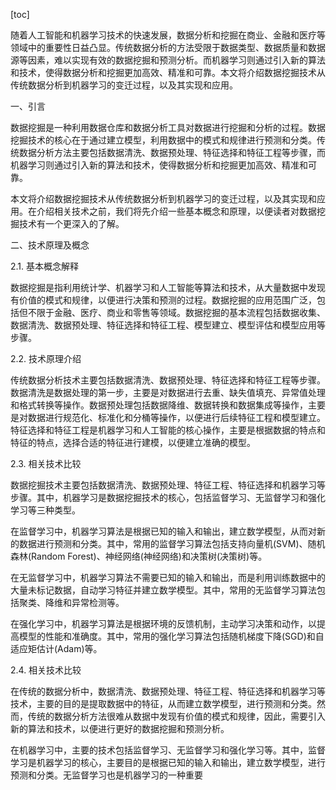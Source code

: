 
[toc]                    
                
                
随着人工智能和机器学习技术的快速发展，数据分析和挖掘在商业、金融和医疗等领域中的重要性日益凸显。传统数据分析的方法受限于数据类型、数据质量和数据源等因素，难以实现有效的数据挖掘和预测分析。而机器学习则通过引入新的算法和技术，使得数据分析和挖掘更加高效、精准和可靠。本文将介绍数据挖掘技术从传统数据分析到机器学习的变迁过程，以及其实现和应用。

一、引言

数据挖掘是一种利用数据仓库和数据分析工具对数据进行挖掘和分析的过程。数据挖掘技术的核心在于通过建立模型，利用数据中的模式和规律进行预测和分类。传统数据分析方法主要包括数据清洗、数据预处理、特征选择和特征工程等步骤，而机器学习则通过引入新的算法和技术，使得数据分析和挖掘更加高效、精准和可靠。

本文将介绍数据挖掘技术从传统数据分析到机器学习的变迁过程，以及其实现和应用。在介绍相关技术之前，我们将先介绍一些基本概念和原理，以便读者对数据挖掘技术有一个更深入的了解。

二、技术原理及概念

2.1. 基本概念解释

数据挖掘是指利用统计学、机器学习和人工智能等算法和技术，从大量数据中发现有价值的模式和规律，以便进行决策和预测的过程。数据挖掘的应用范围广泛，包括但不限于金融、医疗、商业和零售等领域。数据挖掘的基本流程包括数据收集、数据清洗、数据预处理、特征选择和特征工程、模型建立、模型评估和模型应用等步骤。

2.2. 技术原理介绍

传统数据分析技术主要包括数据清洗、数据预处理、特征选择和特征工程等步骤。数据清洗是数据处理的第一步，主要是对数据进行去重、缺失值填充、异常值处理和格式转换等操作。数据预处理包括数据降维、数据转换和数据集成等操作，主要是对数据进行规范化、标准化和分桶等操作，以便进行后续特征工程和模型建立。特征选择和特征工程是机器学习和人工智能的核心操作，主要是根据数据的特点和特征的特点，选择合适的特征进行建模，以便建立准确的模型。

2.3. 相关技术比较

数据挖掘技术主要包括数据清洗、数据预处理、特征工程、特征选择和机器学习等步骤。其中，机器学习是数据挖掘技术的核心，包括监督学习、无监督学习和强化学习等三种类型。

在监督学习中，机器学习算法是根据已知的输入和输出，建立数学模型，从而对新的数据进行预测和分类。其中，常用的监督学习算法包括支持向量机(SVM)、随机森林(Random Forest)、神经网络(神经网络)和决策树(决策树)等。

在无监督学习中，机器学习算法不需要已知的输入和输出，而是利用训练数据中的大量未标记数据，自动学习特征并建立数学模型。其中，常用的无监督学习算法包括聚类、降维和异常检测等。

在强化学习中，机器学习算法是根据环境的反馈机制，主动学习决策和动作，以提高模型的性能和准确度。其中，常用的强化学习算法包括随机梯度下降(SGD)和自适应矩估计(Adam)等。

2.4. 相关技术比较

在传统的数据分析中，数据清洗、数据预处理、特征工程、特征选择和机器学习等技术，主要的目的是提取数据中的特征，从而建立数学模型，进行预测和分类。然而，传统的数据分析方法很难从数据中发现有价值的模式和规律，因此，需要引入新的算法和技术，以便进行更好的数据挖掘和预测分析。

在机器学习中，主要的技术包括监督学习、无监督学习和强化学习等。其中，监督学习是机器学习的核心，主要目的是根据已知的输入和输出，建立数学模型，进行预测和分类。无监督学习也是机器学习的一种重要

